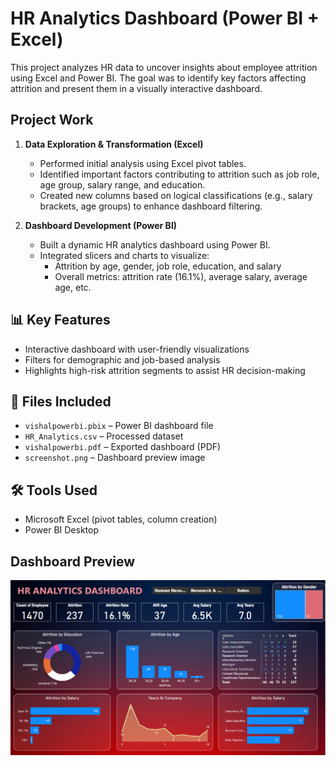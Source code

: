 # HR Analytics Dashboard (Power BI + Excel)

This project analyzes HR data to uncover insights about employee attrition using Excel and Power BI. The goal was to identify key factors affecting attrition and present them in a visually interactive dashboard.

##  Project Work

1. **Data Exploration & Transformation (Excel)**
   - Performed initial analysis using Excel pivot tables.
   - Identified important factors contributing to attrition such as job role, age group, salary range, and education.
   - Created new columns based on logical classifications (e.g., salary brackets, age groups) to enhance dashboard filtering.

2. **Dashboard Development (Power BI)**
   - Built a dynamic HR analytics dashboard using Power BI.
   - Integrated slicers and charts to visualize:
     - Attrition by age, gender, job role, education, and salary
     - Overall metrics: attrition rate (16.1%), average salary, average age, etc.

## 📊 Key Features
- Interactive dashboard with user-friendly visualizations
- Filters for demographic and job-based analysis
- Highlights high-risk attrition segments to assist HR decision-making

## 📁 Files Included
- `vishalpowerbi.pbix` – Power BI dashboard file
- `HR_Analytics.csv` – Processed dataset
- `vishalpowerbi.pdf` – Exported dashboard (PDF)
- `screenshot.png` – Dashboard preview image

## 🛠 Tools Used
- Microsoft Excel (pivot tables, column creation)
- Power BI Desktop

##  Dashboard Preview
![Dashboard Preview](screenshot.png)

